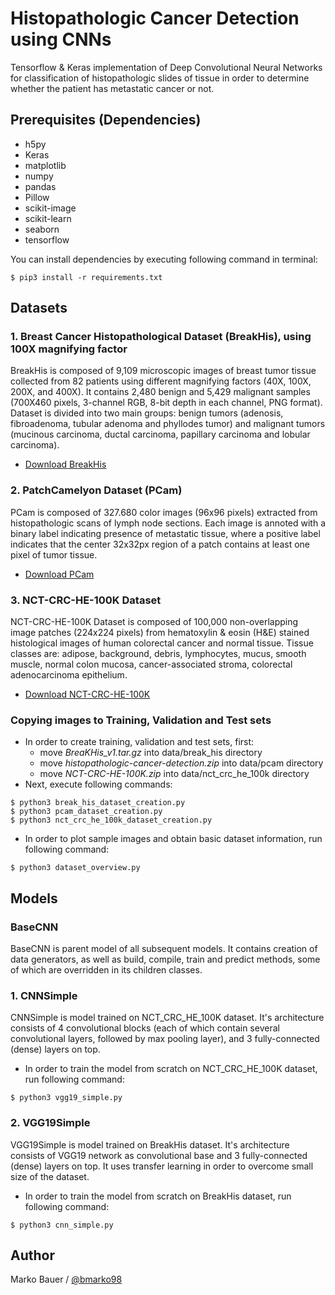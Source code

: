 # Histopathologic Cancer Detection using CNNs

Tensorflow & Keras implementation of Deep Convolutional Neural Networks for classification of histopathologic slides of tissue in order to determine whether the patient has metastatic cancer or not.

## Prerequisites (Dependencies)

 - h5py
 - Keras
 - matplotlib
 - numpy
 - pandas
 - Pillow
 - scikit-image
 - scikit-learn
 - seaborn
 - tensorflow

You can install dependencies by executing following command in terminal:
```
$ pip3 install -r requirements.txt
```

## Datasets

### 1. Breast Cancer Histopathological Dataset (BreakHis), using 100X magnifying factor

BreakHis is composed of 9,109 microscopic images of breast tumor tissue collected from 82 patients using different magnifying factors (40X, 100X, 200X, and 400X). It contains 2,480 benign and 5,429 malignant samples (700X460 pixels, 3-channel RGB, 8-bit depth in each channel, PNG format). Dataset is divided into two main groups: benign tumors (adenosis, fibroadenoma, tubular adenoma and phyllodes tumor) and malignant tumors (mucinous carcinoma, ductal carcinoma, papillary carcinoma and lobular carcinoma).

 - [Download BreakHis](https://www.kaggle.com/ambarish/breakhis)

### 2. PatchCamelyon Dataset (PCam)

PCam is composed of 327.680 color images (96x96 pixels) extracted from histopathologic scans of lymph node sections. Each image is annoted with a binary label indicating presence of metastatic tissue, where a positive label indicates that the center 32x32px region of a patch contains at least one pixel of tumor tissue.

 - [Download PCam](https://www.kaggle.com/c/histopathologic-cancer-detection/data)

### 3. NCT-CRC-HE-100K Dataset

NCT-CRC-HE-100K Dataset is composed of 100,000 non-overlapping image patches (224x224 pixels) from hematoxylin & eosin (H&E) stained histological images of human colorectal cancer and normal tissue. Tissue classes are: adipose, background, debris, lymphocytes, mucus, smooth muscle, normal colon mucosa, cancer-associated stroma, colorectal adenocarcinoma epithelium.

 - [Download NCT-CRC-HE-100K](https://zenodo.org/record/1214456#.Xk2d2-l7nqo)

### Copying images to Training, Validation and Test sets
 - In order to create training, validation and test sets, first:
   - move *BreaKHis_v1.tar.gz* into data/break_his directory
   - move *histopathologic-cancer-detection.zip*  into data/pcam directory
   - move *NCT-CRC-HE-100K.zip* into data/nct_crc_he_100k directory
 - Next, execute following commands:
```
$ python3 break_his_dataset_creation.py
$ python3 pcam_dataset_creation.py
$ python3 nct_crc_he_100k_dataset_creation.py
```
 - In order to plot sample images and obtain basic dataset information, run following command:
 ```
$ python3 dataset_overview.py
 ```

## Models

### BaseCNN

BaseCNN is parent model of all subsequent models. It contains creation of data generators, as well as build, compile, train and predict methods, some of which are overridden in its children classes.

### 1. CNNSimple

CNNSimple is model trained on NCT_CRC_HE_100K dataset. It's architecture consists of 4 convolutional blocks (each of which contain several convolutional layers, followed by max pooling layer), and 3 fully-connected (dense) layers on top.
 - In order to train the model from scratch on NCT_CRC_HE_100K dataset, run following command:
 ```
$ python3 vgg19_simple.py
 ```

### 2. VGG19Simple

VGG19Simple is model trained on BreakHis dataset. It's architecture consists of VGG19 network as convolutional base and 3 fully-connected (dense) layers on top. It uses transfer learning in order to overcome small size of the dataset.
- In order to train the model from scratch on BreakHis dataset, run following command:
```
$ python3 cnn_simple.py
```

## Author

Marko Bauer / [@bmarko98](https://github.com/bmarko98)
